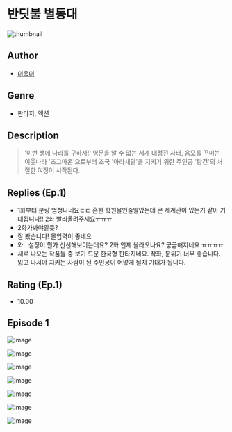 # 반딧불 별동대
![thumbnail](https://image-comic.pstatic.net/user_contents_data/challenge_comic/2023/05/25/366755/upload_3905527086665904176_480x623.jpeg)

## Author
- [더욱더](https://comic.naver.com/artistTitle?id=366755)

## Genre
- 판타지, 액션

## Description
> '이번 생에 나라를 구하자!' 영문을 알 수 없는 세계 대정전 사태, 음모를 꾸미는 이웃나라 '조그마온'으로부터 조국 '아라새달'을 지키기 위한 주인공 '랑건'의 처절한 여정이 시작된다.

## Replies (Ep.1)
- 1화부터 분량 엄청나네요ㄷㄷ 흔한 학원물인줄알았는데 큰 세계관이 있는거 같아 기대됩니다!! 2화 빨리올려주새요ㅠㅠㅠ
- 2화가봐야알듯?
- 잘 봤습니다! 몰입력이 좋네요
- 와...설정이 뭔가 신선해보이는데요? 2화 언제 올라오나요? 궁금해지네요 ㅠㅠㅠㅠ
- 새로 나오는 작품들 중 보기 드문 한국형 판타지네요. 작화, 분위기 너무 좋습니다. 잃고 나서야 지키는 사람이 된 주인공이 어떻게 될지 기대가 됩니다.

## Rating (Ep.1)
- 10.00

## Episode 1
![image](https://image-comic.pstatic.net/user_contents_data/challenge_comic/2023/05/25/366755/upload_7003436500481762355.jpeg)

![image](https://image-comic.pstatic.net/user_contents_data/challenge_comic/2023/05/25/366755/upload_3846974788848398437.jpeg)

![image](https://image-comic.pstatic.net/user_contents_data/challenge_comic/2023/05/25/366755/upload_3833460730120190265.jpeg)

![image](https://image-comic.pstatic.net/user_contents_data/challenge_comic/2023/05/25/366755/upload_7365977366543295284.jpeg)

![image](https://image-comic.pstatic.net/user_contents_data/challenge_comic/2023/05/25/366755/upload_7161959478460637537.jpeg)

![image](https://image-comic.pstatic.net/user_contents_data/challenge_comic/2023/05/25/366755/upload_4050760512356954982.jpeg)

![image](https://image-comic.pstatic.net/user_contents_data/challenge_comic/2023/05/25/366755/upload_3918804784016209975.jpeg)
